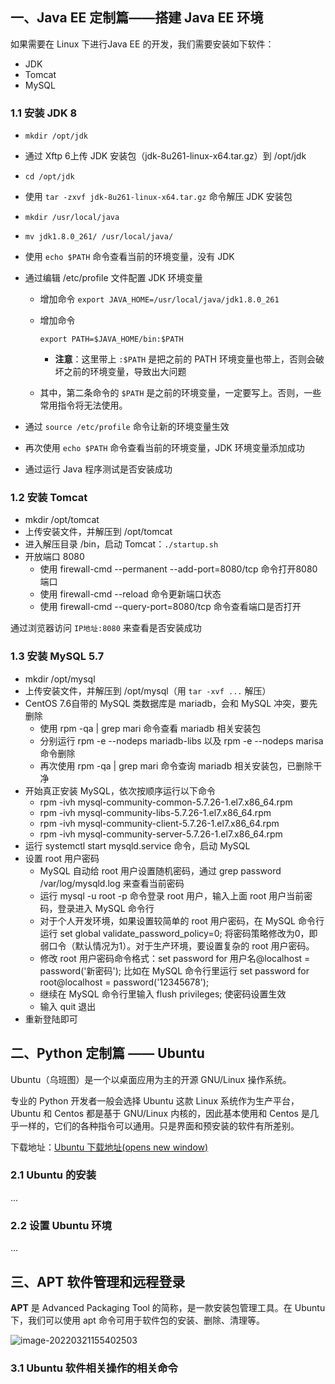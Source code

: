 ## 一、Java EE 定制篇——搭建 Java EE 环境

如果需要在 Linux 下进行Java EE 的开发，我们需要安装如下软件：

- JDK
- Tomcat
- MySQL

### 1.1 安装 JDK 8

- `mkdir /opt/jdk`

- 通过 Xftp 6上传 JDK 安装包（jdk-8u261-linux-x64.tar.gz）到 /opt/jdk

- `cd /opt/jdk`

- 使用 `tar -zxvf jdk-8u261-linux-x64.tar.gz` 命令解压 JDK 安装包

- `mkdir /usr/local/java`

- `mv jdk1.8.0_261/ /usr/local/java/`

- 使用 `echo $PATH` 命令查看当前的环境变量，没有 JDK

- 通过编辑 /etc/profile 文件配置 JDK 环境变量

  - 增加命令 `export JAVA_HOME=/usr/local/java/jdk1.8.0_261`

  - 增加命令

     

    ```
    export PATH=$JAVA_HOME/bin:$PATH
    ```

    - **注意**：这里带上 `:$PATH` 是把之前的 PATH 环境变量也带上，否则会破坏之前的环境变量，导致出大问题

  - 其中，第二条命令的 `$PATH` 是之前的环境变量，一定要写上。否则，一些常用指令将无法使用。

- 通过 `source /etc/profile` 命令让新的环境变量生效

- 再次使用 `echo $PATH` 命令查看当前的环境变量，JDK 环境变量添加成功

- 通过运行 Java 程序测试是否安装成功

### 1.2 安装 Tomcat

- mkdir /opt/tomcat
- 上传安装文件，并解压到 /opt/tomcat
- 进入解压目录 /bin，启动 Tomcat：`./startup.sh`
- 开放端口 8080
  - 使用 firewall-cmd --permanent --add-port=8080/tcp 命令打开8080端口
  - 使用 firewall-cmd --reload 命令更新端口状态
  - 使用 firewall-cmd --query-port=8080/tcp 命令查看端口是否打开

通过浏览器访问 `IP地址:8080` 来查看是否安装成功

### 1.3 安装 MySQL 5.7

- mkdir /opt/mysql
- 上传安装文件，并解压到 /opt/mysql（用 `tar -xvf ...` 解压）
- CentOS 7.6自带的 MySQL 类数据库是 mariadb，会和 MySQL 冲突，要先删除
  - 使用 rpm -qa | grep mari 命令查看 mariadb 相关安装包
  - 分别运行 rpm -e --nodeps mariadb-libs 以及 rpm -e --nodeps marisa 命令删除
  - 再次使用 rpm -qa | grep mari 命令查询 mariadb 相关安装包，已删除干净
- 开始真正安装 MySQL，依次按顺序运行以下命令
  - rpm -ivh mysql-community-common-5.7.26-1.el7.x86_64.rpm
  - rpm -ivh mysql-community-libs-5.7.26-1.el7.x86_64.rpm
  - rpm -ivh mysql-community-client-5.7.26-1.el7.x86_64.rpm
  - rpm -ivh mysql-community-server-5.7.26-1.el7.x86_64.rpm
- 运行 systemctl start mysqld.service 命令，启动 MySQL
- 设置 root 用户密码
  - MySQL 自动给 root 用户设置随机密码，通过 grep password /var/log/mysqld.log 来查看当前密码
  - 运行 mysql -u root -p 命令登录 root 用户，输入上面 root 用户当前密码，登录进入 MySQL 命令行
  - 对于个人开发环境，如果设置较简单的 root 用户密码，在 MySQL 命令行运行 set global validate_password_policy=0; 将密码策略修改为0，即弱口令（默认情况为1）。对于生产环境，要设置复杂的 root 用户密码。
  - 修改 root 用户密码命令格式：set password for 用户名@localhost = password('新密码'); 比如在 MySQL 命令行里运行 set password for root@localhost = password('12345678');
  - 继续在 MySQL 命令行里输入 flush privileges; 使密码设置生效
  - 输入 quit 退出
- 重新登陆即可

## 二、Python 定制篇 —— Ubuntu

Ubuntu（乌班图）是一个以桌面应用为主的开源 GNU/Linux 操作系统。

专业的 Python 开发者一般会选择 Ubuntu 这款 Linux 系统作为生产平台，Ubuntu 和 Centos 都是基于 GNU/Linux 内核的，因此基本使用和 Centos 是几乎一样的，它们的各种指令可以通用。只是界面和预安装的软件有所差别。

下载地址：[Ubuntu 下载地址(opens new window)](http://cn.ubuntu.com/download/)

### 2.1 Ubuntu 的安装

...

### 2.2 设置 Ubuntu 环境

...

## 三、APT 软件管理和远程登录

**APT** 是 Advanced Packaging Tool 的简称，是一款安装包管理工具。在 Ubuntu 下，我们可以使用 apt 命令可用于软件包的安装、删除、清理等。

![image-20220321155402503](https://notebook-img-1304596351.cos.ap-beijing.myqcloud.com/img/image-20220321155402503.png)

### 3.1 Ubuntu 软件相关操作的相关命令